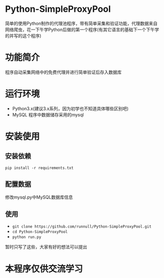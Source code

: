 # Python-SimpleProxyPool
简单的使用Python制作的代理池程序，带有简单采集和验证功能，代理数据来自网络爬虫，花一下午学Python后做的第一个程序(有其它语言的基础下一个下午学的并写的这个程序)

# 功能简介
程序自动采集网络中的免费代理并进行简单验证后存入数据库

# 运行环境
- Python3.x(建议3.x系列，因为初学也不知道具体哪些区别吧)
- MySQL 程序中数据储存采用的mysql

# 安装使用
## 安装依赖
`pip install -r requirements.txt`

## 配置数据
修改mysql.py中MySQL数据库信息

## 使用
- `git clone https://github.com/runnull/Python-SimpleProxyPool.git`
- `cd Python-SimpleProxyPool`
- `python run.py`

暂时只写了这些，大家有好的想法可以提出

# 本程序仅供交流学习